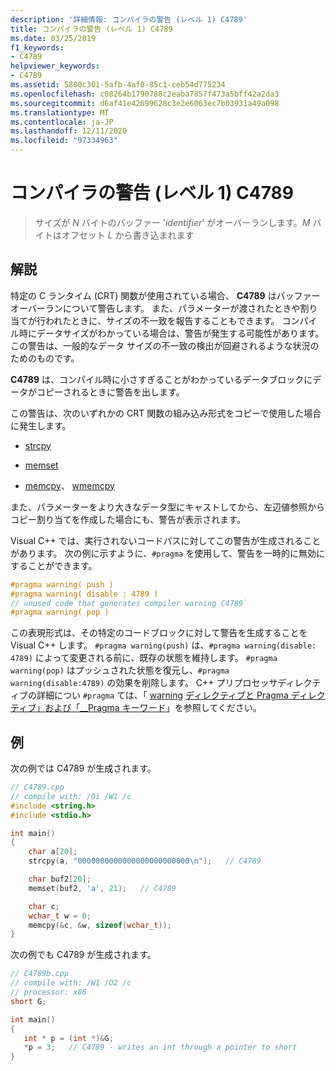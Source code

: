 ```yaml
---
description: '詳細情報: コンパイラの警告 (レベル 1) C4789'
title: コンパイラの警告 (レベル 1) C4789
ms.date: 03/25/2019
f1_keywords:
- C4789
helpviewer_keywords:
- C4789
ms.assetid: 5800c301-5afb-4af0-85c1-ceb54d775234
ms.openlocfilehash: c08264b1790788c2eaba7857f473a5bff42a2da3
ms.sourcegitcommit: d6af41e42699628c3e2e6063ec7b03931a49a098
ms.translationtype: MT
ms.contentlocale: ja-JP
ms.lasthandoff: 12/11/2020
ms.locfileid: "97334963"
---
```

# <a name="compiler-warning-level-1-c4789"></a>コンパイラの警告 (レベル 1) C4789

> サイズが *N* バイトのバッファー '*identifier*' がオーバーランします。*M* バイトはオフセット *L* から書き込まれます

## <a name="remarks"></a>解説

特定の C ランタイム (CRT) 関数が使用されている場合、 **C4789** はバッファーオーバーランについて警告します。 また、パラメーターが渡されたときや割り当てが行われたときに、サイズの不一致を報告することもできます。 コンパイル時にデータサイズがわかっている場合は、警告が発生する可能性があります。 この警告は、一般的なデータ サイズの不一致の検出が回避されるような状況のためのものです。

**C4789** は、コンパイル時に小さすぎることがわかっているデータブロックにデータがコピーされるときに警告を出します。

この警告は、次のいずれかの CRT 関数の組み込み形式をコピーで使用した場合に発生します。

- [strcpy](../../c-runtime-library/reference/strcpy-wcscpy-mbscpy.md)

- [memset](../../c-runtime-library/reference/memset-wmemset.md)

- [memcpy](../../c-runtime-library/reference/memcpy-wmemcpy.md)、 [wmemcpy](../../c-runtime-library/reference/memcpy-wmemcpy.md)

また、パラメーターをより大きなデータ型にキャストしてから、左辺値参照からコピー割り当てを作成した場合にも、警告が表示されます。

Visual C++ では、実行されないコードパスに対してこの警告が生成されることがあります。 次の例に示すように、`#pragma` を使用して、警告を一時的に無効にすることができます。

```cpp
#pragma warning( push )
#pragma warning( disable : 4789 )
// unused code that generates compiler warning C4789`
#pragma warning( pop )
```

この表現形式は、その特定のコードブロックに対して警告を生成することを Visual C++ します。 `#pragma warning(push)` は、`#pragma warning(disable: 4789)` によって変更される前に、既存の状態を維持します。 `#pragma warning(pop)` はプッシュされた状態を復元し、`#pragma warning(disable:4789)` の効果を削除します。 C++ プリプロセッサディレクティブの詳細につい `#pragma` ては、「 [warning](../../preprocessor/warning.md) [ディレクティブと Pragma ディレクティブ」および「__Pragma キーワード](../../preprocessor/pragma-directives-and-the-pragma-keyword.md)」を参照してください。

## <a name="examples"></a>例

次の例では C4789 が生成されます。

```cpp
// C4789.cpp
// compile with: /Oi /W1 /c
#include <string.h>
#include <stdio.h>

int main()
{
    char a[20];
    strcpy(a, "0000000000000000000000000\n");   // C4789

    char buf2[20];
    memset(buf2, 'a', 21);   // C4789

    char c;
    wchar_t w = 0;
    memcpy(&c, &w, sizeof(wchar_t));
}
```

次の例でも C4789 が生成されます。

```cpp
// C4789b.cpp
// compile with: /W1 /O2 /c
// processor: x86
short G;

int main()
{
   int * p = (int *)&G;
   *p = 3;   // C4789 - writes an int through a pointer to short
}
```
